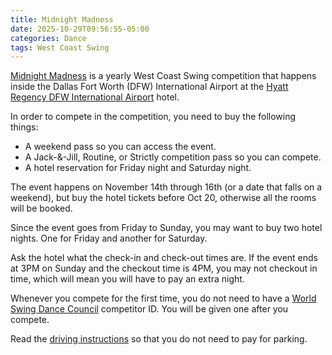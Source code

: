 ```yaml
---
title: Midnight Madness
date: 2025-10-29T09:56:55-05:00
categories: Dance
tags: West Coast Swing
---
```


[Midnight Madness] is a yearly West Coast Swing competition that happens inside
the Dallas Fort Worth (DFW) International Airport at the [Hyatt Regency DFW
International Airport] hotel.

In order to compete in the competition, you need to buy the following things:

- A weekend pass so you can access the event.
- A Jack-&-Jill, Routine, or Strictly competition pass so you can compete.
- A hotel reservation for Friday night and Saturday night.

The event happens on November 14th through 16th (or a date that falls on a
weekend), but buy the hotel tickets before Oct 20, otherwise all the rooms will
be booked.

Since the event goes from Friday to Sunday, you may want to buy two hotel
nights. One for Friday and another for Saturday.

Ask the hotel what the check-in and check-out times are. If the event ends at
3PM on Sunday and the checkout time is 4PM, you may not checkout in time, which
will mean you will have to pay an extra night.

Whenever you compete for the first time, you do not need to have a [World Swing
Dance Council] competitor ID. You will be given one after you compete.

Read the [driving instructions] so that you do not need to pay for parking.

[Midnight Madness]: https://www.midnightmadnesswcs.com/home
[Hyatt Regency DFW International Airport]:
  https://www.hyatt.com/hyatt-regency/en-US/dfwap-hyatt-regency-dfw-international-airport
[World Swing Dance Council]: https://www.worldsdc.com/registry-points/
[driving instructions]:
  https://www.midnightmadnesswcs.com/location#h.ifwsoa7cz7t4
